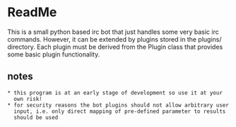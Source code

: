 ReadMe
======
This is a small python based irc bot that just handles some very basic irc commands. However, it can be extended by plugins stored in the plugins/ directory. Each plugin must be derived from the Plugin class that provides some basic plugin functionality.


notes
-----
    * this program is at an early stage of development so use it at your 
      own risk!
    * for security reasons the bot plugins should not allow arbitrary user
      input, i.e. only direct mapping of pre-defined parameter to results
      should be used



